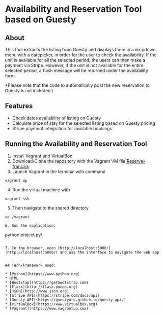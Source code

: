 # Availability and Reservation Tool based on Guesty

## About

This tool extracts the listing from Guesty and displays them in a dropdown menu with a datepicker, in order for the user to check the availability. If the unit is available for all the selected period, the users can then make a payment via Stripe. However, if the unit is not available for the entire selected period, a flash message will be returned under the availability form.

*Please note that the code to automatically post the new reservation to Guesty is not included.\

## Features

* Check dates availability of listing on Guesty
* Calculate price of stay for the selected listing based on Guesty pricing
* Stripe payment integration for available bookings

## Running the Availability and Reservation Tool

1. Install [Vagrant](https://www.vagrantup.com) and [VirtualBox](https://www.virtualbox.org)
2. Download/Clone the repository with the Vagrant VM file [Reserve-francais](https://github.com/gettingalex/Reserve-francais)
3. Launch Vagrant in the terminal with command 
```
vagrant up
```

4. Run the virtual machine with 
```
vagrant ssh
```

5. Then navigate to the shared directory
```
cd /vagrant

6. Run the application:
```
python project.py\
```

7. In the browser, open [http://localhost:5000/](http://localhost:5000/) and use the interface to navigate the web app


## Tech/Framework used:

* [Python](https://www.python.org)
* HTML
* [Bootstap](https://getbootstrap.com)
* [Flask](http://flask.pocoo.org)
* [JSON](http://www.json.org)
* [Stripe API](https://stripe.com/docs/api)
* [Guesty API](https://guestyorg.github.io/guesty-api/)
* [VirtualBox](https://www.virtualbox.org)
* [Vagrant](https://www.vagrantup.com)
